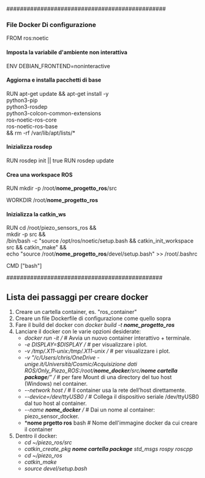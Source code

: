 ###############################################
### File Docker Di configurazione

FROM ros:noetic

#### Imposta la variabile d'ambiente non interattiva
ENV DEBIAN_FRONTEND=noninteractive

#### Aggiorna e installa pacchetti di base
RUN apt-get update && apt-get install -y \
    python3-pip \
    python3-rosdep \
    python3-colcon-common-extensions \
    ros-noetic-ros-core \
    ros-noetic-ros-base \
    && rm -rf /var/lib/apt/lists/*

#### Inizializza rosdep
RUN rosdep init || true
RUN rosdep update

#### Crea una workspace ROS
RUN mkdir -p /root/**nome_progetto_ros**/src

WORKDIR /root/**nome_progetto_ros**

#### Inizializza la catkin_ws
RUN cd /root/piezo_sensors_ros && \
    mkdir -p src && \
    /bin/bash -c "source /opt/ros/noetic/setup.bash && catkin_init_workspace src && catkin_make" && \
    echo "source /root/**nome_progetto_ros**/devel/setup.bash" >> /root/.bashrc


CMD ["bash"]

##############################################

## Lista dei passaggi per creare docker
1. Creare un cartella container, es. "ros_container"
2. Creare un file Dockerfile di configurazione come quello sopra
3. Fare il build del docker con *docker build -t **nome_progetto_ros***
4. Lanciare il docker con le varie opzioni desiderate:
   * *docker run -it  /* # Avvia un nuovo container interattivo + terminale.
   * *-e DISPLAY=$DISPLAY /*  # per visualizzare i plot.
   * *-v /tmp/.X11-unix:/tmp/.X11-unix /* # per visualizzare i plot.
   * *-v "/c/Users/chris/OneDrive - unige.it/Università/Cosmic/Acquisizione dati ROS/Only_Piezo_ROS:/root/**nome_docker**/src/**nome cartella package**/" /*   # per fare Mount di una directory del tuo host (Windows) nel container.
   * *--network host /*  # Il container usa la rete dell’host direttamente.
   * *--device=/dev/ttyUSB0 /*  # Collega il dispositivo seriale /dev/ttyUSB0 dal tuo host al container.
   * *--name **nome_docker** /*  # Dai un nome al container: piezo_sensor_docker.
   * ***nome prgetto ros** bash  # Nome dell'immagine docker da cui creare il container
5. Dentro il docker:
   * *cd ~/piezo_ros/src*
   * *catkin_create_pkg **nome cartella package** std_msgs rospy roscpp*
   * *cd ~/piezo_ros*
   * *catkin_make*
   * *source devel/setup.bash*



